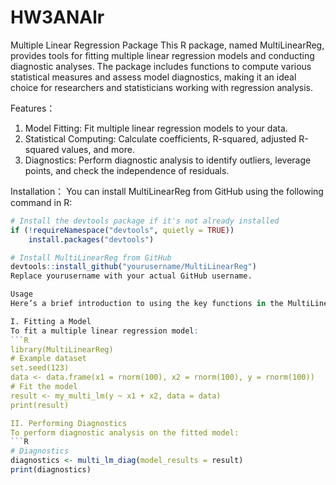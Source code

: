 # HW3ANAlr
 Multiple Linear Regression Package
This R package, named MultiLinearReg, provides tools for fitting multiple linear regression models and conducting diagnostic analyses. The package includes functions to compute various statistical measures and assess model diagnostics, making it an ideal choice for researchers and statisticians working with regression analysis.

Features：
1. Model Fitting: Fit multiple linear regression models to your data.
2. Statistical Computing: Calculate coefficients, R-squared, adjusted R-squared values, and more.
3. Diagnostics: Perform diagnostic analysis to identify outliers, leverage points, and check the independence of residuals.

Installation：
You can install MultiLinearReg from GitHub using the following command in R:
```R
# Install the devtools package if it's not already installed
if (!requireNamespace("devtools", quietly = TRUE))
    install.packages("devtools")

# Install MultiLinearReg from GitHub
devtools::install_github("yourusername/MultiLinearReg")
Replace yourusername with your actual GitHub username.

Usage
Here’s a brief introduction to using the key functions in the MultiLinearReg package:

I. Fitting a Model
To fit a multiple linear regression model:
```R
library(MultiLinearReg)
# Example dataset
set.seed(123)
data <- data.frame(x1 = rnorm(100), x2 = rnorm(100), y = rnorm(100))
# Fit the model
result <- my_multi_lm(y ~ x1 + x2, data = data)
print(result)

II. Performing Diagnostics
To perform diagnostic analysis on the fitted model:
```R
# Diagnostics
diagnostics <- multi_lm_diag(model_results = result)
print(diagnostics)
